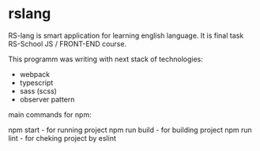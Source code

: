 # rslang

RS-lang is smart application for learning english language. It is final task RS-School JS / FRONT-END course.

This programm was writing with next stack of technologies:

- webpack
- typescript
- sass (scss)
- observer pattern

main commands for npm:

npm start - for running project
npm run build - for building project
npm run lint - for cheking project by eslint

